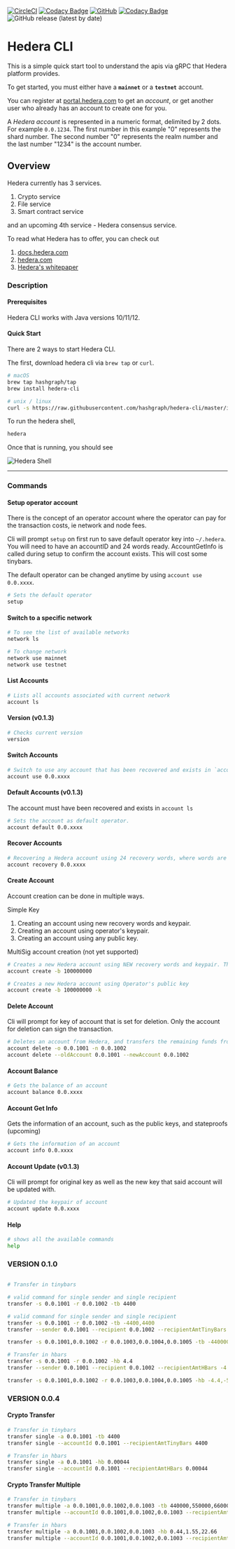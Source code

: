 [![CircleCI](https://circleci.com/gh/hashgraph/hedera-cli/tree/master.svg?style=shield)](https://circleci.com/gh/hashgraph/hedera-cli/tree/master) [![Codacy Badge](https://api.codacy.com/project/badge/Coverage/66c53b09f508477884f807f35ea755cc)](https://www.codacy.com/manual/HederaHashgraph/hedera-cli?utm_source=github.com&utm_medium=referral&utm_content=hashgraph/hedera-cli&utm_campaign=Badge_Coverage) [![GitHub](https://img.shields.io/github/license/hashgraph/hedera-mirror-node)](LICENSE) [![Codacy Badge](https://api.codacy.com/project/badge/Grade/66c53b09f508477884f807f35ea755cc)](https://www.codacy.com/manual/HederaHashgraph/hedera-cli?utm_source=github.com&amp;utm_medium=referral&amp;utm_content=hashgraph/hedera-cli&amp;utm_campaign=Badge_Grade) ![GitHub release (latest by date)](https://img.shields.io/github/v/release/hashgraph/hedera-cli)

# Hedera CLI

This is a simple quick start tool to understand the apis via gRPC that Hedera platform provides.

To get started, you must either have a **`mainnet`** or a **`testnet`** account.

You can register at [portal.hedera.com](https://portal.hedera.com) to get an *account*, or get another user who already has an account to create one for you.

A *Hedera account* is represented in a numeric format, delimited by 2 dots. For example `0.0.1234`. The first number in this example "0" represents the shard number. The second number "0" represents the realm number and the last number "1234" is the account number.

## Overview

Hedera currently has 3 services.
1) Crypto service
2) File service
3) Smart contract service

and an upcoming 4th service - Hedera consensus service.

To read what Hedera has to offer, you can check out

1) [docs.hedera.com](https://docs.hedera.com/docs)
2) [hedera.com](https://www.hedera.com)
3) [Hedera's whitepaper](https://www.hedera.com/whitepaper)

### Description

#### Prerequisites

Hedera CLI works with Java versions 10/11/12.

#### Quick Start
There are 2 ways to start Hedera CLI.

The first, download hedera cli via `brew tap` or `curl`.
```bash
# macOS
brew tap hashgraph/tap
brew install hedera-cli

# unix / linux
curl -s https://raw.githubusercontent.com/hashgraph/hedera-cli/master/install.sh | bash
```

To run the hedera shell,
```bash
hedera
```

Once that is running, you should see 

![Hedera Shell](hedera.png)

___

### Commands

#### Setup operator account

There is the concept of an operator account where the operator can pay for the transaction costs, ie network and node fees.

Cli will prompt `setup` on first run to save default operator key into `~/.hedera`. You will need to have an accountID and 24 words ready.
AccountGetInfo is called during setup to confirm the account exists. This will cost some tinybars.
 
The default operator can be changed anytime by using `account use 0.0.xxxx`.
```bash
# Sets the default operator
setup
```

#### Switch to a specific network

```bash
# To see the list of available networks
network ls

# To change network
network use mainnet
network use testnet
```
#### List Accounts

```bash
# Lists all accounts associated with current network
account ls
```
#### Version (v0.1.3)
```bash
# Checks current version
version
```
#### Switch Accounts
```bash
# Switch to use any account that has been recovered and exists in `account ls`
account use 0.0.xxxx
```

#### Default Accounts (v0.1.3)
The account must have been recovered and exists in `account ls`
```bash
# Sets the account as default operator. 
account default 0.0.xxxx
```

#### Recover Accounts

```bash
# Recovering a Hedera account using 24 recovery words, where words are separated by spaces. This is default.
account recovery 0.0.xxxx
```

#### Create Account

Account creation can be done in multiple ways.

Simple Key
1) Creating an account using new recovery words and keypair.
2) Creating an account using operator's keypair.
3) Creating an account using any public key.

MultiSig account creation (not yet supported)

```bash
# Creates a new Hedera account using NEW recovery words and keypair. This is default.
account create -b 100000000

# Creates a new Hedera account using Operator's public key 
account create -b 100000000 -k
```

#### Delete Account
Cli will prompt for key of account that is set for deletion. 
Only the account for deletion can sign the transaction.
```bash
# Deletes an account from Hedera, and transfers the remaining funds from the deleted account to the new account
account delete -o 0.0.1001 -n 0.0.1002
account delete --oldAccount 0.0.1001 --newAccount 0.0.1002
```
#### Account Balance

```bash
# Gets the balance of an account
account balance 0.0.xxxx
```

#### Account Get Info
Gets the information of an account, such as the public keys, and stateproofs (upcoming)
```bash
# Gets the information of an account
account info 0.0.xxxx
```

#### Account Update (v0.1.3)
Cli will prompt for original key as well as the new key that said account will be updated with.
```bash
# Updated the keypair of account
account update 0.0.xxxx 
```

#### Help

```bash
# shows all the available commands
help
```

### VERSION 0.1.0

```bash

# Transfer in tinybars

# valid command for single sender and single recipient
transfer -s 0.0.1001 -r 0.0.1002 -tb 4400 

# valid command for single sender and single recipient
transfer -s 0.0.1001 -r 0.0.1002 -tb -4400,4400 
transfer --sender 0.0.1001 --recipient 0.0.1002 --recipientAmtTinyBars -4400,4400

transfer -s 0.0.1001,0.0.1002 -r 0.0.1003,0.0.1004,0.0.1005 -tb -440000,-500000,440000,200000,300000 

# Transfer in hbars
transfer -s 0.0.1001 -r 0.0.1002 -hb 4.4 
transfer --sender 0.0.1001 --recipient 0.0.1002 --recipientAmtHBars -4.4,4.4

transfer -s 0.0.1001,0.0.1002 -r 0.0.1003,0.0.1004,0.0.1005 -hb -4.4,-50,4.4,20,30 
```

### VERSION 0.0.4

#### Crypto Transfer
```bash
# Transfer in tinybars
transfer single -a 0.0.1001 -tb 4400 
transfer single --accountId 0.0.1001 --recipientAmtTinyBars 4400

# Transfer in hbars
transfer single -a 0.0.1001 -hb 0.00044 
transfer single --accountId 0.0.1001 --recipientAmtHBars 0.00044
```

#### Crypto Transfer Multiple

```bash
# Transfer in tinybars
transfer multiple -a 0.0.1001,0.0.1002,0.0.1003 -tb 440000,550000,660000 
transfer multiple --accountId 0.0.1001,0.0.1002,0.0.1003 --recipientAmtTinyBars 44000,55000,66000

# Transfer in hbars
transfer multiple -a 0.0.1001,0.0.1002,0.0.1003 -hb 0.44,1.55,22.66
transfer multiple --accountId 0.0.1001,0.0.1002,0.0.1003 --recipientAmtHBars 0.44,1.55,22.66
```
